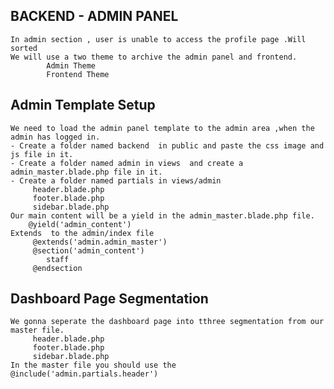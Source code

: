## BACKEND - ADMIN PANEL
    In admin section , user is unable to access the profile page .Will sorted
    We will use a two theme to archive the admin panel and frontend.
            Admin Theme
            Frontend Theme
## Admin Template Setup
    We need to load the admin panel template to the admin area ,when the admin has logged in.
    - Create a folder named backend  in public and paste the css image and js file in it.
    - Create a folder named admin in views  and create a admin_master.blade.php file in it.
    - Create a folder named partials in views/admin
         header.blade.php
         footer.blade.php
         sidebar.blade.php
    Our main content will be a yield in the admin_master.blade.php file.
        @yield('admin_content')
    Extends  to the admin/index file  
         @extends('admin.admin_master')
         @section('admin_content')
            staff
         @endsection

## Dashboard Page Segmentation
    We gonna seperate the dashboard page into tthree segmentation from our master file.
         header.blade.php
         footer.blade.php
         sidebar.blade.php
    In the master file you should use the @include('admin.partials.header')
